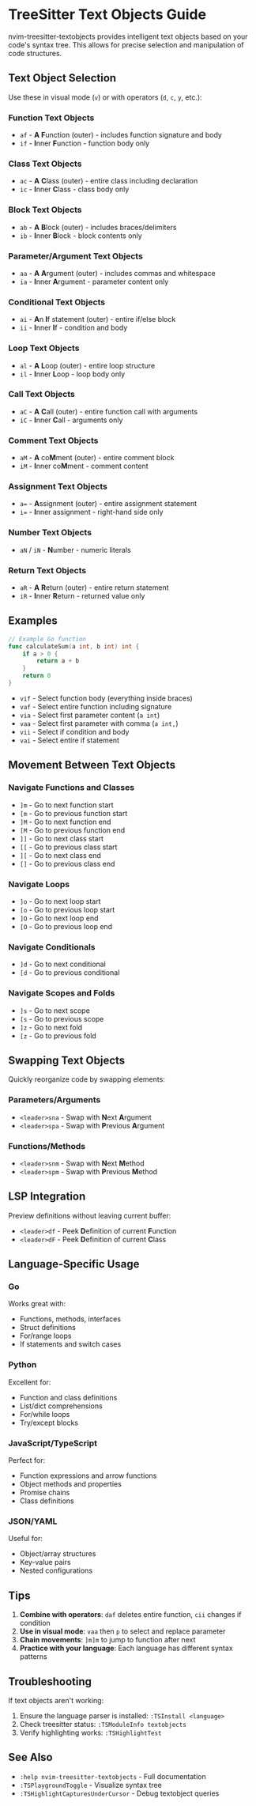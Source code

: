 # TreeSitter Text Objects Guide

nvim-treesitter-textobjects provides intelligent text objects based on your code's syntax tree. This allows for precise selection and manipulation of code structures.

## Text Object Selection

Use these in visual mode (`v`) or with operators (`d`, `c`, `y`, etc.):

### Function Text Objects
- `af` - **A** **F**unction (outer) - includes function signature and body
- `if` - **I**nner **F**unction - function body only

### Class Text Objects  
- `ac` - **A** **C**lass (outer) - entire class including declaration
- `ic` - **I**nner **C**lass - class body only

### Block Text Objects
- `ab` - **A** **B**lock (outer) - includes braces/delimiters
- `ib` - **I**nner **B**lock - block contents only

### Parameter/Argument Text Objects
- `aa` - **A** **A**rgument (outer) - includes commas and whitespace
- `ia` - **I**nner **A**rgument - parameter content only

### Conditional Text Objects
- `ai` - **A**n **I**f statement (outer) - entire if/else block
- `ii` - **I**nner **I**f - condition and body

### Loop Text Objects
- `al` - **A** **L**oop (outer) - entire loop structure
- `il` - **I**nner **L**oop - loop body only

### Call Text Objects
- `aC` - **A** **C**all (outer) - entire function call with arguments
- `iC` - **I**nner **C**all - arguments only

### Comment Text Objects
- `aM` - **A** co**M**ment (outer) - entire comment block
- `iM` - **I**nner co**M**ment - comment content

### Assignment Text Objects
- `a=` - **A**ssignment (outer) - entire assignment statement
- `i=` - **I**nner assignment - right-hand side only

### Number Text Objects
- `aN` / `iN` - **N**umber - numeric literals

### Return Text Objects
- `aR` - **A** **R**eturn (outer) - entire return statement
- `iR` - **I**nner **R**eturn - returned value only

## Examples

```go
// Example Go function
func calculateSum(a int, b int) int {
    if a > 0 {
        return a + b
    }
    return 0
}
```

- `vif` - Select function body (everything inside braces)
- `vaf` - Select entire function including signature
- `via` - Select first parameter content (`a int`)
- `vaa` - Select first parameter with comma (`a int,`)
- `vii` - Select if condition and body
- `vai` - Select entire if statement

## Movement Between Text Objects

### Navigate Functions and Classes
- `]m` - Go to next function start
- `[m` - Go to previous function start  
- `]M` - Go to next function end
- `[M` - Go to previous function end
- `]]` - Go to next class start
- `[[` - Go to previous class start
- `][` - Go to next class end
- `[]` - Go to previous class end

### Navigate Loops
- `]o` - Go to next loop start
- `[o` - Go to previous loop start
- `]O` - Go to next loop end
- `[O` - Go to previous loop end

### Navigate Conditionals
- `]d` - Go to next conditional
- `[d` - Go to previous conditional

### Navigate Scopes and Folds
- `]s` - Go to next scope
- `[s` - Go to previous scope
- `]z` - Go to next fold
- `[z` - Go to previous fold

## Swapping Text Objects

Quickly reorganize code by swapping elements:

### Parameters/Arguments
- `<leader>sna` - Swap with **N**ext **A**rgument
- `<leader>spa` - Swap with **P**revious **A**rgument

### Functions/Methods
- `<leader>snm` - Swap with **N**ext **M**ethod
- `<leader>spm` - Swap with **P**revious **M**ethod

## LSP Integration

Preview definitions without leaving current buffer:

- `<leader>df` - Peek **D**efinition of current **F**unction
- `<leader>dF` - Peek **D**efinition of current **C**lass

## Language-Specific Usage

### Go
Works great with:
- Functions, methods, interfaces
- Struct definitions
- For/range loops
- If statements and switch cases

### Python  
Excellent for:
- Function and class definitions
- List/dict comprehensions
- For/while loops
- Try/except blocks

### JavaScript/TypeScript
Perfect for:
- Function expressions and arrow functions
- Object methods and properties
- Promise chains
- Class definitions

### JSON/YAML
Useful for:
- Object/array structures
- Key-value pairs
- Nested configurations

## Tips

1. **Combine with operators**: `daf` deletes entire function, `cii` changes if condition
2. **Use in visual mode**: `vaa` then `p` to select and replace parameter
3. **Chain movements**: `]m]m` to jump to function after next
4. **Practice with your language**: Each language has different syntax patterns

## Troubleshooting

If text objects aren't working:
1. Ensure the language parser is installed: `:TSInstall <language>`
2. Check treesitter status: `:TSModuleInfo textobjects`
3. Verify highlighting works: `:TSHighlightTest`

## See Also

- `:help nvim-treesitter-textobjects` - Full documentation
- `:TSPlaygroundToggle` - Visualize syntax tree
- `:TSHighlightCapturesUnderCursor` - Debug textobject queries 